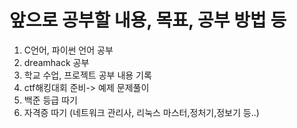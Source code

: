 # 앞으로 공부할 내용, 목표, 공부 방법 등
1. C언어, 파이썬 언어 공부
2. dreamhack 공부
3. 학교 수업, 프로젝트 공부 내용 기록
4. ctf해킹대회 준비-> 예제 문제풀이
5. 백준 등급 따기
6. 자격증 따기 (네트워크 관리사, 리눅스 마스터,정처기,정보기 등..)
